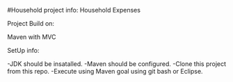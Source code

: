 #Household
project info:
Household Expenses

Project Build on:

Maven with MVC

SetUp info:

-JDK should be insatalled.
-Maven should be configured.
-Clone this project from this repo.
-Execute using Maven goal using git bash or Eclipse.


